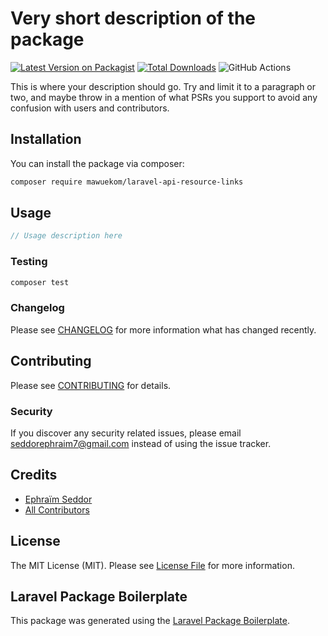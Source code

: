 # Very short description of the package

[![Latest Version on Packagist](https://img.shields.io/packagist/v/mawuekom/laravel-api-resource-links.svg?style=flat-square)](https://packagist.org/packages/mawuekom/laravel-api-resource-links)
[![Total Downloads](https://img.shields.io/packagist/dt/mawuekom/laravel-api-resource-links.svg?style=flat-square)](https://packagist.org/packages/mawuekom/laravel-api-resource-links)
![GitHub Actions](https://github.com/mawuekom/laravel-api-resource-links/actions/workflows/main.yml/badge.svg)

This is where your description should go. Try and limit it to a paragraph or two, and maybe throw in a mention of what PSRs you support to avoid any confusion with users and contributors.

## Installation

You can install the package via composer:

```bash
composer require mawuekom/laravel-api-resource-links
```

## Usage

```php
// Usage description here
```

### Testing

```bash
composer test
```

### Changelog

Please see [CHANGELOG](CHANGELOG.md) for more information what has changed recently.

## Contributing

Please see [CONTRIBUTING](CONTRIBUTING.md) for details.

### Security

If you discover any security related issues, please email seddorephraim7@gmail.com instead of using the issue tracker.

## Credits

-   [Ephraïm Seddor](https://github.com/mawuekom)
-   [All Contributors](../../contributors)

## License

The MIT License (MIT). Please see [License File](LICENSE.md) for more information.

## Laravel Package Boilerplate

This package was generated using the [Laravel Package Boilerplate](https://laravelpackageboilerplate.com).
